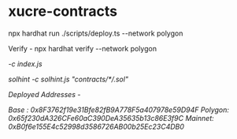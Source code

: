 # xucre-contracts

npx hardhat run ./scripts/deploy.ts --network polygon

Verify - npx hardhat verify --network polygon <address> <space-separated-constructor-inputs>

-c index.js

solhint -c solhint.js "contracts/\*_/_.sol"


Deployed Addresses - 

Base : 0x8F3762f19e31Bfe82fB9A778F5a407978e59D94F
Polygon: 0x65f230dA326CFe60aC390DeA35635b13c86E3f9C
Mainnet: 0xB0f6e155E4c52998d3586726AB00b25Ec23C4DB0
